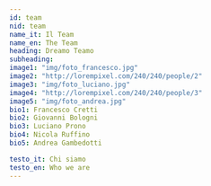 ```yaml
---
id: team
nid: team
name_it: Il Team
name_en: The Team
heading: Dreamo Teamo
subheading:
image1: "img/foto_francesco.jpg"
image2: "http://lorempixel.com/240/240/people/2"
image3: "img/foto_luciano.jpg"
image4: "http://lorempixel.com/240/240/people/3"
image5: "img/foto_andrea.jpg"
bio1: Francesco Cretti
bio2: Giovanni Bologni
bio3: Luciano Prono
bio4: Nicola Ruffino
bio5: Andrea Gambedotti

testo_it: Chi siamo
testo_en: Who we are
---
```



<!-- image1: "http://lorempixel.com/240/240/people/1"
image2: "http://lorempixel.com/240/240/people/2"
image3: "http://lorempixel.com/240/240/people/3"
image4: "http://lorempixel.com/240/240/people/4" -->
